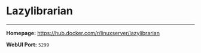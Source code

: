 # Lazylibrarian

---

**Homepage:** https://hub.docker.com/r/linuxserver/lazylibrarian

**WebUI Port:** `5299`